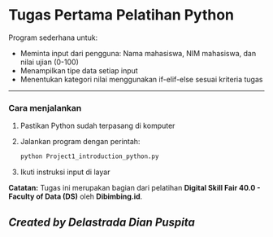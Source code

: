 # Tugas Pertama Pelatihan Python

Program sederhana untuk:

- Meminta input dari pengguna: Nama mahasiswa, NIM mahasiswa, dan nilai ujian (0-100)
- Menampilkan tipe data setiap input
- Menentukan kategori nilai menggunakan if-elif-else sesuai kriteria tugas

---

### Cara menjalankan

1. Pastikan Python sudah terpasang di komputer  
2. Jalankan program dengan perintah:
   
   ```bash
   python Project1_introduction_python.py


3. Ikuti instruksi input di layar



**Catatan:**
Tugas ini merupakan bagian dari pelatihan **Digital Skill Fair 40.0 - Faculty of Data (DS)** oleh **Dibimbing.id**.



*Created by Delastrada Dian Puspita*
---
